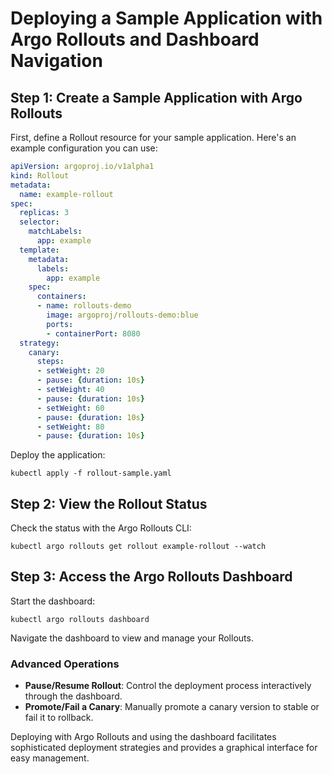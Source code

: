 
# Deploying a Sample Application with Argo Rollouts and Dashboard Navigation

## Step 1: Create a Sample Application with Argo Rollouts

First, define a Rollout resource for your sample application. Here's an example configuration you can use:

```yaml
apiVersion: argoproj.io/v1alpha1
kind: Rollout
metadata:
  name: example-rollout
spec:
  replicas: 3
  selector:
    matchLabels:
      app: example
  template:
    metadata:
      labels:
        app: example
    spec:
      containers:
      - name: rollouts-demo
        image: argoproj/rollouts-demo:blue
        ports:
        - containerPort: 8080
  strategy:
    canary:
      steps:
      - setWeight: 20
      - pause: {duration: 10s}
      - setWeight: 40
      - pause: {duration: 10s}
      - setWeight: 60
      - pause: {duration: 10s}
      - setWeight: 80
      - pause: {duration: 10s}
```

Deploy the application:

```shell
kubectl apply -f rollout-sample.yaml
```

## Step 2: View the Rollout Status

Check the status with the Argo Rollouts CLI:

```shell
kubectl argo rollouts get rollout example-rollout --watch
```

## Step 3: Access the Argo Rollouts Dashboard

Start the dashboard:

```shell
kubectl argo rollouts dashboard
```

Navigate the dashboard to view and manage your Rollouts.

### Advanced Operations

- **Pause/Resume Rollout**: Control the deployment process interactively through the dashboard.
- **Promote/Fail a Canary**: Manually promote a canary version to stable or fail it to rollback.

Deploying with Argo Rollouts and using the dashboard facilitates sophisticated deployment strategies and provides a graphical interface for easy management.
